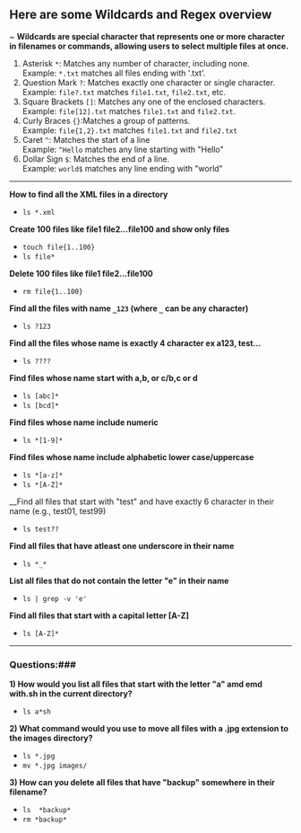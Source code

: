 ## Here are some Wildcards and Regex overview ##
~ __Wildcards are special character that represents one or more character in filenames or commands, allowing users to select multiple files at once.__
1) Asterisk ```*```: Matches any number of character, including none.  
 Example: ```*.txt``` matches all files ending with '.txt'.
2) Question Mark ```?```: Matches exactly one character or single character.  
Example: ```file?.txt``` matches ```file1.txt```, ```file2.txt```, etc.
3) Square Brackets ```[]```: Matches any one of the enclosed characters.  
Example: ```file[12].txt``` matches ```file1.txt``` and ```file2.txt```.
4) Curly Braces ```{}```:Matches a group of patterns.  
Example: ```file{1,2}.txt``` matches ```file1.txt``` and ```file2.txt```  
5) Caret ```^```: Matches the start of a line  
Example: ```^Hello``` matches any line starting with "Hello"
6) Dollar Sign  ```$```: Matches the end of a line.  
Example: ```world$``` matches any line ending with "world"

---
__How to find all the XML files in a directory__  

- ```ls *.xml```  

__Create 100 files like file1 file2...file100 and show only files__

- ```touch file{1..100}```
- ```ls file*```

__Delete 100 files like file1 file2...file100__

- ```rm file{1..100}```

__Find all the files with name ```_123``` (where ```_``` can be any character)__

- ```ls ?123```

__Find all the files whose name is exactly 4 character ex a123, test...__

- ```ls ????```

__Find files whose name start with a,b, or c/b,c or d__

- ```ls [abc]*```
- ```ls [bcd]*```

__Find files whose name include numeric__

- ```ls *[1-9]*```

__Find files whose name include alphabetic lower case/uppercase__

- ```ls *[a-z]*```
- ```ls *[A-Z]*```

__Find all files that start with "test" and have exactly 6 character in their name (e.g., test01, test99)

- ```ls test??```

__Find all files that have atleast one underscore in their name__

- ```ls *_*```

__List all files that do not contain the letter "e" in their name__

- ```ls | grep -v 'e'```

__Find all files that start with a capital letter [A-Z]__

- ```ls [A-Z]*```

---

### Questions:###

__1) How would you list all files that start with the letter "a" amd emd with.sh in the current directory?__

- ```ls a*sh```

__2) What command would you use to move all files with a .jpg extension to the images directory?__

- ```ls *.jpg```
- ```mv *.jpg images/```

__3) How can you delete all files that have "backup" somewhere in their filename?__

- ```ls  *backup*```
- ```rm *backup*```


